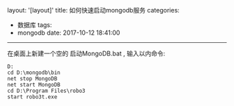 layout: '[layout]'
title: 如何快速启动mongodb服务
categories:
  - 数据库
tags:
  - mongodb
date: 2017-10-12 18:41:00
---

在桌面上新建一个空的  启动MongoDB.bat , 输入以内命令:

```
D:
cd D:\mongodb\bin
net stop MongoDB
net start MongoDB
cd D:\Program Files\robo3
start robo3t.exe

```

<!-- more -->



<div class="github-widget" data-repo="ssttm169/launch_mongodb"></div>
